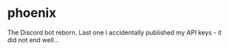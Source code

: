 # phoenix
The Discord bot reborn. Last one I accidentally published my API keys - it did not end well...
